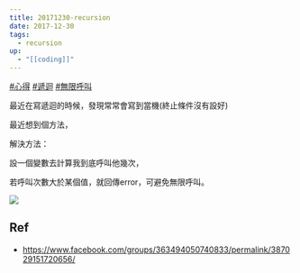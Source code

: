 ```yaml
---
title: 20171230-recursion
date: 2017-12-30
tags:
  - recursion
up:
  - "[[coding]]"
---
```

[#心得](https://www.facebook.com/hashtag/%E5%BF%83%E5%BE%97?__eep__=6&__cft__[0]=AZUi9EhO1AxvWuev5lfYQ9vH7eoB8iEMbdW9cLr_Av60-iI0R-KRUjCqlnrHK8Jcup_TLJQPnghkZmmSE34oonc79XBLjQaHA_drRrHWfTEEp_6tYObuga490V3AcvHD6crvaeAmGo5QmBDt8rgxbXvBo0f6MDRIMEhGBiWsbKfPRAmJoFlIj99BFlckWwMyXUw&__tn__=*NK-R) [#遞迴](https://www.facebook.com/hashtag/%E9%81%9E%E8%BF%B4?__eep__=6&__cft__[0]=AZUi9EhO1AxvWuev5lfYQ9vH7eoB8iEMbdW9cLr_Av60-iI0R-KRUjCqlnrHK8Jcup_TLJQPnghkZmmSE34oonc79XBLjQaHA_drRrHWfTEEp_6tYObuga490V3AcvHD6crvaeAmGo5QmBDt8rgxbXvBo0f6MDRIMEhGBiWsbKfPRAmJoFlIj99BFlckWwMyXUw&__tn__=*NK-R) [#無限呼叫](https://www.facebook.com/hashtag/%E7%84%A1%E9%99%90%E5%91%BC%E5%8F%AB?__eep__=6&__cft__[0]=AZUi9EhO1AxvWuev5lfYQ9vH7eoB8iEMbdW9cLr_Av60-iI0R-KRUjCqlnrHK8Jcup_TLJQPnghkZmmSE34oonc79XBLjQaHA_drRrHWfTEEp_6tYObuga490V3AcvHD6crvaeAmGo5QmBDt8rgxbXvBo0f6MDRIMEhGBiWsbKfPRAmJoFlIj99BFlckWwMyXUw&__tn__=*NK-R)

最近在寫遞迴的時候，發現常常會寫到當機(終止條件沒有設好)

最近想到個方法，

解決方法：

設一個變數去計算我到底呼叫他幾次，

若呼叫次數大於某個值，就回傳error，可避免無限呼叫。

![](https://i.imgur.com/HGMwQQh.jpg)
## Ref
- https://www.facebook.com/groups/363494050740833/permalink/387029151720656/

